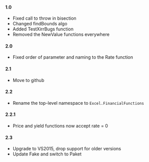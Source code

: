 #### 1.0
* Fixed call to throw in bisection
* Changed findBounds algo
* Added TestXirrBugs function
* Removed the NewValue functions everywhere

#### 2.0
* Fixed order of parameter and naming to the Rate function

#### 2.1
* Move to github

#### 2.2
* Rename the top-level namespace to `Excel.FinancialFunctions`

#### 2.2.1
* Price and yield functions now accept rate = 0

#### 2.3
* Upgrade to VS2015, drop support for older versions
* Update Fake and switch to Paket

